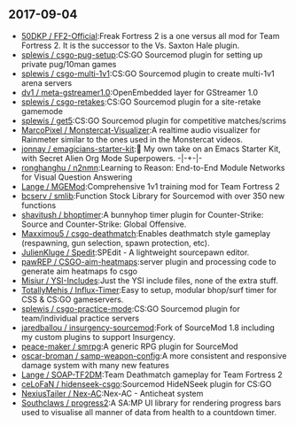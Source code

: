 ## 2017-09-04

* [50DKP / FF2-Official](https://github.com/50DKP/FF2-Official):Freak Fortress 2 is a one versus all mod for Team Fortress 2. It is the successor to the Vs. Saxton Hale plugin.
* [splewis / csgo-pug-setup](https://github.com/splewis/csgo-pug-setup):CS:GO Sourcemod plugin for setting up private pug/10man games
* [splewis / csgo-multi-1v1](https://github.com/splewis/csgo-multi-1v1):CS:GO Sourcemod plugin to create multi-1v1 arena servers
* [dv1 / meta-gstreamer1.0](https://github.com/dv1/meta-gstreamer1.0):OpenEmbedded layer for GStreamer 1.0
* [splewis / csgo-retakes](https://github.com/splewis/csgo-retakes):CS:GO Sourcemod plugin for a site-retake gamemode
* [splewis / get5](https://github.com/splewis/get5):CS:GO Sourcemod plugin for competitive matches/scrims
* [MarcoPixel / Monstercat-Visualizer](https://github.com/MarcoPixel/Monstercat-Visualizer):A realtime audio visualizer for Rainmeter similar to the ones used in the Monstercat videos.
* [jonnay / emagicians-starter-kit](https://github.com/jonnay/emagicians-starter-kit):🐰 My own take on an Emacs Starter Kit, with Secret Alien Org Mode Superpowers. -|-+-|-
* [ronghanghu / n2nmn](https://github.com/ronghanghu/n2nmn):Learning to Reason: End-to-End Module Networks for Visual Question Answering
* [Lange / MGEMod](https://github.com/Lange/MGEMod):Comprehensive 1v1 training mod for Team Fortress 2
* [bcserv / smlib](https://github.com/bcserv/smlib):Function Stock Library for Sourcemod with over 350 new functions
* [shavitush / bhoptimer](https://github.com/shavitush/bhoptimer):A bunnyhop timer plugin for Counter-Strike: Source and Counter-Strike: Global Offensive.
* [Maxximou5 / csgo-deathmatch](https://github.com/Maxximou5/csgo-deathmatch):Enables deathmatch style gameplay (respawning, gun selection, spawn protection, etc).
* [JulienKluge / Spedit](https://github.com/JulienKluge/Spedit):SPEdit - A lightweight sourcepawn editor.
* [pawREP / CSGO-aim-heatmaps](https://github.com/pawREP/CSGO-aim-heatmaps):server plugin and processing code to generate aim heatmaps fo csgo
* [Misiur / YSI-Includes](https://github.com/Misiur/YSI-Includes):Just the YSI include files, none of the extra stuff.
* [TotallyMehis / Influx-Timer](https://github.com/TotallyMehis/Influx-Timer):Easy to setup, modular bhop/surf timer for CSS & CS:GO gameservers.
* [splewis / csgo-practice-mode](https://github.com/splewis/csgo-practice-mode):CS:GO Sourcemod plugin for team/individual practice servers
* [jaredballou / insurgency-sourcemod](https://github.com/jaredballou/insurgency-sourcemod):Fork of SourceMod 1.8 including my custom plugins to support Insurgency.
* [peace-maker / smrpg](https://github.com/peace-maker/smrpg):A generic RPG plugin for SourceMod
* [oscar-broman / samp-weapon-config](https://github.com/oscar-broman/samp-weapon-config):A more consistent and responsive damage system with many new features
* [Lange / SOAP-TF2DM](https://github.com/Lange/SOAP-TF2DM):Team Deathmatch gameplay for Team Fortress 2
* [ceLoFaN / hidenseek-csgo](https://github.com/ceLoFaN/hidenseek-csgo):Sourcemod HideNSeek plugin for CS:GO
* [NexiusTailer / Nex-AC](https://github.com/NexiusTailer/Nex-AC):Nex-AC - Anticheat system
* [Southclaws / progress2](https://github.com/Southclaws/progress2):A SA:MP UI library for rendering progress bars used to visualise all manner of data from health to a countdown timer.
